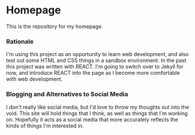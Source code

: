# Homepage
This is the repository for my homepage.

### Rationale
I'm using this project as an opportunity to learn web development, and also test out some HTML and CSS things in a sandbox environment. In the past this project was written with REACT. I'm going to switch over to Jekyll for now, and introduce REACT into the page as I become more comfortable with web development.

### Blogging and Alternatives to Social Media
I don't really like social media, but I'd love to throw my thoughts out into the void.
This site will hold things that I think, as well as things that I'm working on.
Hopefully it acts as a social media that more accurately reflects the kinds of things I'm interested in.
